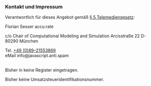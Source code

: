 ### Kontakt und Impressum

Verantwortlich für dieses Angebot gemäß [§ 5 Telemediengesetz](http://www.gesetze-im-internet.de/tmg/__5.html):

<div class="vcard">
<span class="fn">Florian Sesser</span>
<span class="org">accu:rate</span>
<p class="adr">
<span class="extended-address">c/o Chair of Computational Modeling and Simulation</span>
<span class="street-address">Arcisstra&szlig;e 22</span>
<span class="postal-code">D-80290</span> <span class="locality">M&uuml;nchen</span>
</p>
Tel. <a class="tel" href="tel:+498921553869">+49 (0)89&ndash;21553869</a><br />
eMail <span class="email mailadresse" data-to="info">info@javascript.anti.spam</span>
</div>

<br />

Bisher in keine Register eingetragen.

Bisher keine Umsatzsteueridentifikationsnummer.


